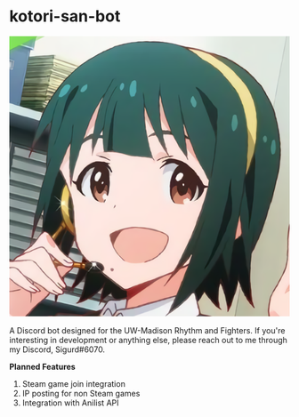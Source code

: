 # kotori-san-bot
![Avatar](avatar.png)

A Discord bot designed for the UW-Madison Rhythm and Fighters. If you're interesting in development or anything else, please reach out to me through my Discord, Sigurd#6070.

**Planned Features**
1. Steam game join integration
2. IP posting for non Steam games
3. Integration with Anilist API
